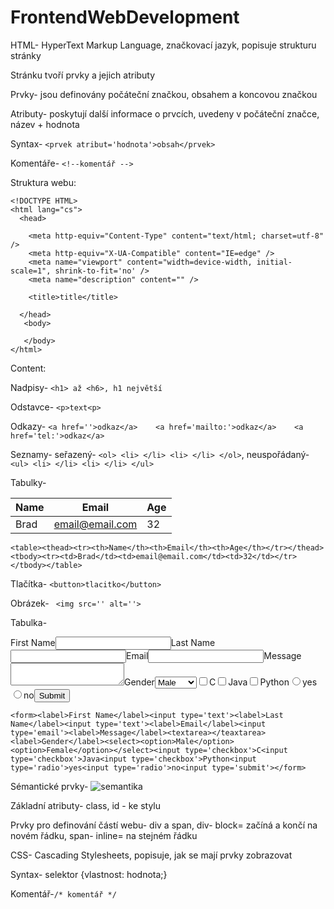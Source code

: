 # FrontendWebDevelopment

HTML- HyperText Markup Language, značkovací jazyk, popisuje strukturu stránky

Stránku tvoří prvky a jejich atributy

Prvky- jsou definovány počáteční značkou, obsahem a koncovou značkou

Atributy- poskytují další informace o prvcích, uvedeny v počáteční značce, název + hodnota

Syntax- ```<prvek atribut='hodnota'>obsah</prvek>```

Komentáře- ``` <!--komentář --> ```

Struktura webu:

```
<!DOCTYPE HTML>
<html lang="cs">
  <head>

    <meta http-equiv="Content-Type" content="text/html; charset=utf-8" />
    <meta http-equiv="X-UA-Compatible" content="IE=edge" />
    <meta name="viewport" content="width=device-width, initial-scale=1", shrink-to-fit='no' />
    <meta name="description" content="" />

    <title>title</title>
  
  </head>
   <body>

   </body>
</html>
```

Content:

Nadpisy- ```<h1> až <h6>, h1 největší```

Odstavce- ```<p>text<p>```

Odkazy- ```<a href=''>odkaz</a>    <a href='mailto:'>odkaz</a>    <a href='tel:'>odkaz</a>```

Seznamy- seřazený- ```<ol> <li> </li> <li> </li> </ol>```, neuspořádaný- ```<ul> <li> </li> <li> </li> </ul>```

Tabulky- <table><thead><tr><th>Name</th><th>Email</th><th>Age</th></tr></thead><tbody><tr><td>Brad</td><td>email@email.com</td><td>32</td></tr></tbody></table>

```<table><thead><tr><th>Name</th><th>Email</th><th>Age</th></tr></thead><tbody><tr><td>Brad</td><td>email@email.com</td><td>32</td></tr></tbody></table>```

Tlačítka- ```<button>tlacitko</button>```

Obrázek- ``` <img src='' alt=''>```

Tabulka- <form><label>First Name</label><input type='text'><label>Last Name</label><input type='text'><label>Email</label><input type='email'><label>Message</label><textarea></textarea><label>Gender</label><select><option>Male</option><option>Female</option></select><input type='checkbox'>C<input type='checkbox'>Java<input type='checkbox'>Python<input type='radio'>yes<input type='radio'>no<input type='submit'></form>

```<form><label>First Name</label><input type='text'><label>Last Name</label><input type='text'><label>Email</label><input type='email'><label>Message</label><textarea></teaxtarea><label>Gender</label><select><option>Male</option><option>Female</option></select><input type='checkbox'>C<input type='checkbox'>Java<input type='checkbox'>Python<input type='radio'>yes<input type='radio'>no<input type='submit'></form>```

Sémantické prvky- <img src='semantika.jpg' alt='semantika'> <br>

Základní atributy- class, id - ke stylu

Prvky pro definování částí webu- div a span, div- block= začíná a končí na novém řádku, span- inline= na stejném řádku


CSS- Cascading Stylesheets, popisuje, jak se mají prvky zobrazovat

Syntax- selektor {vlastnost: hodnota;}

Komentář-``` /* komentář */ ```




